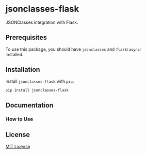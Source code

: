 # jsonclasses-flask
JSONClasses integration with Flask.

## Prerequisites

To use this package, you should have `jsonclasses` and `flask[async]` installed.

## Installation

Install `jsonclasses-flask` with `pip`.

```sh
pip install jsonclasses-flask
```

## Documentation

### How to Use

## License

[MIT License](https://github.com/fillmula/jsonclasses-flask/blob/master/LICENSE)
